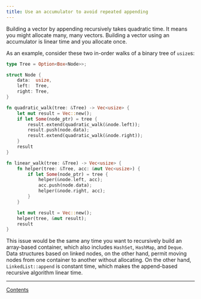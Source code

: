 ```yaml
---
title: Use an accumulator to avoid repeated appending
---
```


Building a vector by appending recursively takes quadratic time. It means you might allocate many, many vectors. Building a vector using an accumulator is linear time and you allocate once.

As an example, consider these two in-order walks of a binary tree of `usize`s:

```rust
type Tree = Option<Box<Node>>;

struct Node {
    data:  usize,
    left:  Tree,
    right: Tree,
}

fn quadratic_walk(tree: &Tree) -> Vec<usize> {
    let mut result = Vec::new();
    if let Some(node_ptr) = tree {
        result.extend(quadratic_walk(&node.left));
        result.push(node.data);
        result.extend(quadratic_walk(&node.right));
    }
    result
}

fn linear_walk(tree: &Tree) -> Vec<usize> {
    fn helper(tree: &Tree, acc: &mut Vec<usize>) {
        if let Some(node_ptr) = tree {
            helper(&node.left, acc);
            acc.push(node.data);
            helper(&node.right, acc);
        }
    }

    let mut result = Vec::new();
    helper(tree, &mut result);
    result
}
```

This issue would be the same any time you want to recursively build an array-based container, which also includes `HashSet`, `HashMap`, and `Deque`. Data structures based on linked nodes, on the other hand, permit moving nodes from one container to another without allocating. On the other hand, `LinkedList::append` is constant time, which makes the append-based recursive algorithm linear time.

----

[Contents](index.html)
